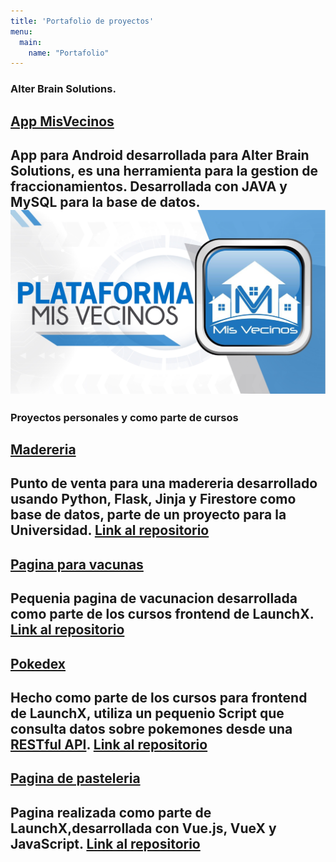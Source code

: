 ```yaml
---
title: 'Portafolio de proyectos'
menu:
  main:
    name: "Portafolio"
---
```


### Alter Brain Solutions.

[App MisVecinos](https://appmisvecinos.com/)
---
App para Android desarrollada para Alter Brain Solutions, es una herramienta para la gestion de fraccionamientos. Desarrollada con JAVA y MySQL para la base de datos.
![imagen](https://raw.githubusercontent.com/JS2202/my_launchx_blog/master/static/images/missveci.jpg)
---

### Proyectos personales y como parte de cursos

[Madereria](https://github.com/JS2202/MadereriaPV)
---
Punto de venta para una madereria desarrollado usando Python, Flask, Jinja y Firestore como base de datos, parte de un proyecto para la Universidad.
[Link al repositorio](https://github.com/JS2202/MadereriaPV)
---

[Pagina para vacunas](https://js2202.github.io/FrontendMissionLaunchX/Semana3/)
---
Pequenia pagina de vacunacion desarrollada como parte de los cursos frontend de LaunchX.
[Link al repositorio](https://github.com/JS2202/MadereriaPV)
---

[Pokedex](https://js2202.github.io/FrontendMissionLaunchX/Semana4/)
---
Hecho como parte de los cursos para frontend de LaunchX, utiliza un pequenio Script que consulta datos sobre pokemones desde una [RESTful API](https://pokeapi.co/).
[Link al repositorio](https://github.com/JS2202/MadereriaPV)
---

[Pagina de pasteleria](https://625a323f37f5c331b8882412--sprightly-narwhal-61b6a2.netlify.app/#/)
---
Pagina realizada como parte de LaunchX,desarrollada con Vue.js, VueX y JavaScript.
[Link al repositorio](https://github.com/JS2202/MadereriaPV)
---